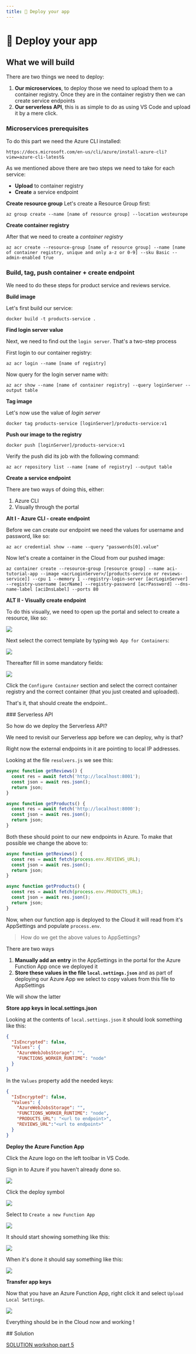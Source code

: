 ```yaml
---
title: 🚀 Deploy your app
---
```


# 🚀 Deploy your app



## What we will build

There are two things we need to deploy:

1. **Our microservices**, to deploy those we need to upload them to a container registry. Once they are in the container registry then we can create service endpoints
2. **Our serverless API**, this is as simple to do as using VS Code and upload it by a mere click. 

### Microservices prerequisites

To do this part we need the Azure CLI installed:

```
https://docs.microsoft.com/en-us/cli/azure/install-azure-cli?view=azure-cli-latest&
```

As we mentioned above there are two steps we need to take for each service:

- **Upload** to container registry
- **Create** a service endpoint

**Create resource group**
Let's create a Resource Group first:

```
az group create --name [name of resource group] --location westeurope
```

**Create container registry**

After that we need to create a *container registry*

```
az acr create --resource-group [name of resource group] --name [name of container registry, unique and only a-z or 0-9] --sku Basic --admin-enabled true
```

### Build, tag, push container + create endpoint

We need to do these steps for product service and reviews service.

**Build image**

Let's first build our service:

```
docker build -t products-service .
```

**Find login server value**

Next, we need to find out the `login server`. That's a two-step process

First login to our container registry:

```
az acr login --name [name of registry]
```

Now query for the login server name with:

```
az acr show --name [name of container registry] --query loginServer --output table
```

**Tag image**

Let's now use the value of *login server*

```
docker tag products-service [loginServer]/products-service:v1
```

**Push our image to the registry**

```
docker push [loginServer]/products-service:v1
```

Verify the push did its job with the following command:

```
az acr repository list --name [name of registry] --output table
```

**Create a service endpoint**

There are two ways of doing this, either:

1. Azure CLI
2. Visually through the portal

**Alt I - Azure CLI  - create endpoint**

Before we can create our endpoint we need the values for username and password, like so:

```
az acr credential show --name --query "passwords[0].value"
```

Now let's create a container in the Cloud from our pushed image:

```
az container create --resource-group [resource group] --name aci-tutorial-app --image <acrLoginServer>/[products-service or reviews-service]] --cpu 1 --memory 1 --registry-login-server [acrLoginServer] --registry-username [acrName] --registry-password [acrPassword] --dns-name-label [aciDnsLabel] --ports 80
```

**ALT II - Visually create endpoint**

To do this visually, we need to open up the portal and select to create a resource, like so:

![](https://thepracticaldev.s3.amazonaws.com/i/m3u7ox70e1hnfcvfl269.png)

Next select the correct template by typing `Web App for Containers`:

![](https://thepracticaldev.s3.amazonaws.com/i/tbho3zfew4auk5789dot.png)

Thereafter fill in some mandatory fields:

![](https://thepracticaldev.s3.amazonaws.com/i/hv4tjrud8dhybgav21ld.png)

Click the `Configure Container` section and select the correct container registry and the correct container (that you just created and uploaded).

That's it, that should create the endpoint..

### Serverless API

So how do we deploy the Serverless API?

We need to revisit our Serverless app before we can deploy, why is that? 

Right now the external endpoints in it are pointing to local IP addresses.

Looking at the file `resolvers.js` we see this:

```js
async function getReviews() {
  const res = await fetch('http://localhost:8001');
  const json = await res.json();
  return json;
}

async function getProducts() {
  const res = await fetch('http://localhost:8000');
  const json = await res.json();
  return json;
}
```

Both these should point to our new endpoints in Azure. To make that possible we change the above to:

```js
async function getReviews() {
  const res = await fetch(process.env.REVIEWS_URL);
  const json = await res.json();
  return json;
}

async function getProducts() {
  const res = await fetch(process.env.PRODUCTS_URL);
  const json = await res.json();
  return json;
}
```

Now, when our function app is deployed to the Cloud it will read from it's AppSettings and populate `process.env`.

> How do we get the above values to AppSettings?

There are two ways

1. **Manually add an entry** in the AppSettings in the portal for the Azure Function App once we deployed it
2. **Store these values in the file `local.settings.json`** and as part of deploying our Azure App we select to copy values from this file to AppSettings

We will show the latter

**Store app keys in local.settings.json**

Looking at the contents of `local.settings.json` it should look something like this:

```json
{
  "IsEncrypted": false,
  "Values": {
    "AzureWebJobsStorage": "",
    "FUNCTIONS_WORKER_RUNTIME": "node"
  }
}
```

In the `Values` property add the needed keys:

```json
{
  "IsEncrypted": false,
  "Values": {
    "AzureWebJobsStorage": "",
    "FUNCTIONS_WORKER_RUNTIME": "node",
    "PRODUCTS_URL": "<url to endpoint>",
    "REVIEWS_URL":"<url to endpoint>"
  }
}
```

**Deploy the Azure Function App**

Click the Azure logo on the left toolbar in VS Code.

Sign in to Azure if you haven't already done so.

![](https://thepracticaldev.s3.amazonaws.com/i/0485qfd86jawp4c9blx3.png)

Click the deploy symbol

![](https://thepracticaldev.s3.amazonaws.com/i/p07g5173lrpvuwuusvi0.png)

Select to `Create a new Function App`

![](https://thepracticaldev.s3.amazonaws.com/i/feovtte58st3x1l1byez.png)

It should start showing something like this:

![](https://thepracticaldev.s3.amazonaws.com/i/sx350ke8d6u820s8kycn.png)

When it's done it should say something like this:

![](https://thepracticaldev.s3.amazonaws.com/i/7nis5z0xk4fcyv2y6dnm.png)

**Transfer app keys**

Now that you have an Azure Function App, right click it and select `Upload Local Settings`.

![](https://thepracticaldev.s3.amazonaws.com/i/yw4d7m5d02nneh1a4ro3.png)


Everything should be in the Cloud now and working !

## Solution

[SOLUTION workshop part 5](https://github.com/softchris/serverless-graphql-microservices/tree/master/part5)